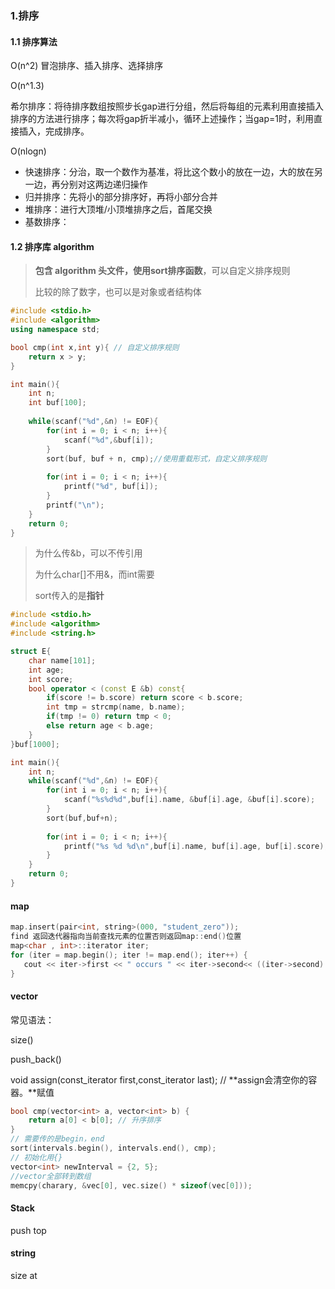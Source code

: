 ### 1.排序

#### 1.1 排序算法

O(n^2) 冒泡排序、插入排序、选择排序

O(n^1.3) 

希尔排序：将待排序数组按照步长gap进行分组，然后将每组的元素利用直接插入排序的方法进行排序；每次将gap折半减小，循环上述操作；当gap=1时，利用直接插入，完成排序。

O(nlogn) 

* 快速排序：分治，取一个数作为基准，将比这个数小的放在一边，大的放在另一边，再分别对这两边递归操作
* 归并排序：先将小的部分排序好，再将小部分合并
* 堆排序：进行大顶堆/小顶堆排序之后，首尾交换
* 基数排序：

#### 1.2 排序库 algorithm 

> **包含 algorithm 头文件，使用sort排序函数**，可以自定义排序规则
>
> 比较的除了数字，也可以是对象或者结构体

```c++
#include <stdio.h>
#include <algorithm>
using namespace std;

bool cmp(int x,int y){ // 自定义排序规则
    return x > y;
}

int main(){
    int n;
    int buf[100];
    
    while(scanf("%d",&n) != EOF){
        for(int i = 0; i < n; i++){
            scanf("%d",&buf[i]);
        }
        sort(buf, buf + n, cmp);//使用重载形式，自定义排序规则
        
        for(int i = 0; i < n; i++){
            printf("%d", buf[i]);
        }
        printf("\n");
    }
    return 0;
}
```

> 为什么传&b，可以不传引用
>
> 为什么char[]不用&，而int需要
>
> sort传入的是**指针**

```c++
#include <stdio.h>
#include <algorithm>
#include <string.h>

struct E{
    char name[101];
    int age;
    int score;
    bool operator < (const E &b) const{
        if(score != b.score) return score < b.score;
        int tmp = strcmp(name, b.name);
        if(tmp != 0) return tmp < 0;
        else return age < b.age;
    }
}buf[1000];

int main(){
    int n;
    while(scanf("%d",&n) != EOF){
        for(int i = 0; i < n; i++){
            scanf("%s%d%d",buf[i].name, &buf[i].age, &buf[i].score);
        }
        sort(buf,buf+n);
        
        for(int i = 0; i < n; i++){
            printf("%s %d %d\n",buf[i].name, buf[i].age, buf[i].score);
        }
    }
    return 0;
}
```

#### map

```c++
map.insert(pair<int, string>(000, "student_zero"));
find 返回迭代器指向当前查找元素的位置否则返回map::end()位置
map<char , int>::iterator iter;
for (iter = map.begin(); iter != map.end(); iter++) {
   cout << iter->first << " occurs " << iter->second<< ((iter->second) > 1 ? " times" : " time") << endl;
}
```

#### vector

常见语法：

size()

push_back()

void assign(const_iterator first,const_iterator last); // **assign会清空你的容器。**赋值

```c++
bool cmp(vector<int> a, vector<int> b) {
    return a[0] < b[0]; // 升序排序
}
// 需要传的是begin，end
sort(intervals.begin(), intervals.end(), cmp);
// 初始化用{}
vector<int> newInterval = {2, 5};
//vector全部转到数组
memcpy(charary, &vec[0], vec.size() * sizeof(vec[0]));
```

#### Stack

push top 

#### string

size  at 